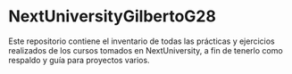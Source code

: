 # NextUniversityGilbertoG28
Este repositorio contiene el inventario de todas las prácticas y ejercicios realizados de los cursos tomados
en NextUniversity, a fin de tenerlo como respaldo y guía para proyectos varios.
